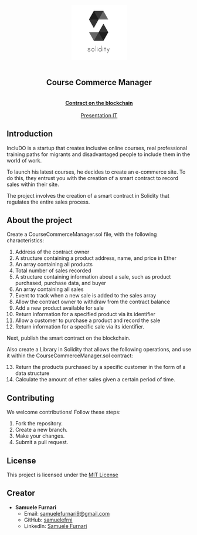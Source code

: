 <div align="center"><img src="/assets/solidity-logo-vector.svg" width="150px"></div>
<br />
<div align="center">
  <h2 align="center">Course Commerce Manager</h2>

  <p align="center">
    <br />
    <a href="https://sepolia.etherscan.io/address/0x01daf37a5d4698f8d9d9793ae22d16639aa2d6b4"><strong>Contract on the blockchain</strong></a>
    <br />
    <br />
    <a href="./assets/">Presentation IT</a>
  </p>
</div>

## Introduction

IncluDO is a startup that creates inclusive online courses, real professional training paths for migrants and disadvantaged people to include them in the world of work.

To launch his latest courses, he decides to create an e-commerce site. To do this, they entrust you with the creation of a smart contract to record sales within their site.

The project involves the creation of a smart contract in Solidity that regulates the entire sales process.

## About the project

Create a CourseCommerceManager.sol file, with the following characteristics:

1. Address of the contract owner
2. A structure containing a product address, name, and price in Ether
3. An array containing all products
4. Total number of sales recorded
5. A structure containing information about a sale, such as product purchased, purchase data, and buyer
6. An array containing all sales
7. Event to track when a new sale is added to the sales array
8. Allow the contract owner to withdraw from the contract balance
9. Add a new product available for sale
10. Return information for a specified product via its identifier
11. Allow a customer to purchase a product and record the sale
12. Return information for a specific sale via its identifier.

Next, publish the smart contract on the blockchain.

Also create a Library in Solidity that allows the following operations, and use it within the CourseCommerceManager.sol contract:

13. Return the products purchased by a specific customer in the form of a data structure
14. Calculate the amount of ether sales given a certain period of time.

## Contributing

We welcome contributions! Follow these steps:

1. Fork the repository.
2. Create a new branch.
3. Make your changes.
4. Submit a pull request.

## License

This project is licensed under the [MIT License](https://opensource.org/licenses/MIT)

## Creator

- **Samuele Furnari**
  - Email: samuelefurnari9@gmail.com
  - GitHub: [samuelefrni](https://github.com/samuelefrni)
  - LinkedIn: [Samuele Furnari](https://www.linkedin.com/in/samuele-furnari-a37567220/)
